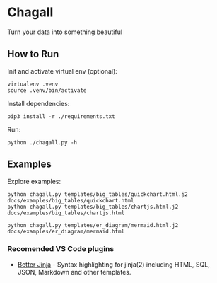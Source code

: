 # Chagall

Turn your data into something beautiful


## How to Run

Init and activate virtual env (optional):
```
virtualenv .venv
source .venv/bin/activate
```

Install dependencies:
```
pip3 install -r ./requirements.txt
```

Run:
```
python ./chagall.py -h
```


## Examples

Explore examples:
```
python chagall.py templates/big_tables/quickchart.html.j2 docs/examples/big_tables/quickchart.html
python chagall.py templates/big_tables/chartjs.html.j2 docs/examples/big_tables/chartjs.html

python chagall.py templates/er_diagram/mermaid.html.j2 docs/examples/er_diagram/mermaid.html
```


### Recomended VS Code plugins
- [Better Jinja](https://marketplace.visualstudio.com/items?itemName=samuelcolvin.jinjahtml) - Syntax highlighting for jinja(2) including HTML, SQL, JSON, Markdown and other templates.
